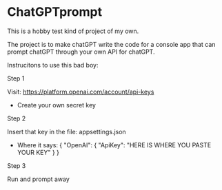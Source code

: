 # ChatGPTprompt

This is a hobby test kind of project of my own.

The project is to make chatGPT write the code for a console app that can prompt chatGPT through your own API for chatGPT.

Instrucitons to use this bad boy:

Step 1

Visit: https://platform.openai.com/account/api-keys
- Create your own secret key

Step 2

Insert that key in the file: appsettings.json
- Where it says: 
{
  "OpenAI": {
    "ApiKey": "HERE IS WHERE YOU PASTE YOUR KEY"
  }
}

Step 3

Run and prompt away
